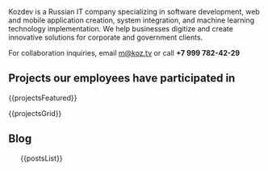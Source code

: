 <!-- Intro / Hero layout -->
<div class="about">
  <div class="about_photo" aria-label="About"></div>

  <div class="about_inner">
    <div class="lead-main">
      <p>Kozdev is a Russian IT company specializing in software development, web and mobile application creation, system integration, and machine learning technology implementation. We help businesses digitize and create innovative solutions for corporate and government clients.</p>
    </div>
  </div>
</div>

For collaboration inquiries, email [m@koz.tv](mailto:m@koz.tv) or call <strong>+7 999 782-42-29</strong>

## Projects our employees have participated in
<div id="projects" class="projects-wrapper">

{{projectsFeatured}}

<div class="projects-grid">

{{projectsGrid}}

</div>

</div>


## Blog

<div id="blog">
<ul>
{{postsList}}
</ul>
</div>

<script src="static/js/project-videos.js" defer></script>

